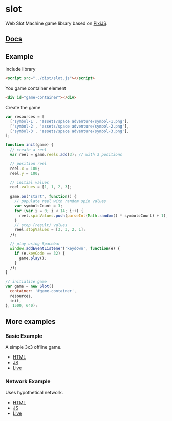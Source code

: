 # slot
Web Slot Machine game library based on [PixiJS](https://www.pixijs.com).

## [Docs](https://ktsalik.github.io/slot/)

## Example
Include library
````html
<script src="../dist/slot.js"></script>
````
You game container element
````html
<div id="game-container"></div>
````
Create the game
````javascript
var resources = [
  ['symbol-1', 'assets/space adventure/symbol-1.png'],
  ['symbol-2', 'assets/space adventure/symbol-2.png'],
  ['symbol-3', 'assets/space adventure/symbol-3.png'],
];

function init(game) {
  // create a reel
  var reel = game.reels.add(3); // with 3 positions

  // position reel
  reel.x = 100;
  reel.y = 100;

  // initial values
  reel.values = [1, 1, 2, 3];

  game.on('start', function() {
    // populate reel with random spin values
    var symbolsCount = 3;
    for (var i = 0; i < 14; i++) {
      reel.spinValues.push(parseInt(Math.random() * symbolsCount) + 1);
    }
    // stop (result) values
    reel.stopValues = [3, 3, 2, 1];
  });

  // play using Spacebar
  window.addEventListener('keydown', function(e) {
    if (e.keyCode == 32) {
      game.play();
    }
  });
}

// initialize game
var game = new Slot({
  container: '#game-container',
  resources,
  init,
}, 1500, 640);
````

## More examples
### Basic Example
A simple 3x3 offline game.
* [HTML](https://github.com/ktsalik/slot/blob/master/examples/basic-example.html)
* [JS](https://github.com/ktsalik/slot/blob/master/examples/basic-example.js) 
* [Live](http://htmlpreview.github.io/?https://github.com/ktsalik/slot/blob/master/examples/basic-example.html)
### Network Example
Uses hypothetical network.
* [HTML](https://github.com/ktsalik/slot/blob/master/examples/network-example.html)
* [JS](https://github.com/ktsalik/slot/blob/master/examples/network-example.js) 
* [Live](http://htmlpreview.github.io/?https://github.com/ktsalik/slot/blob/master/examples/network-example.html)
